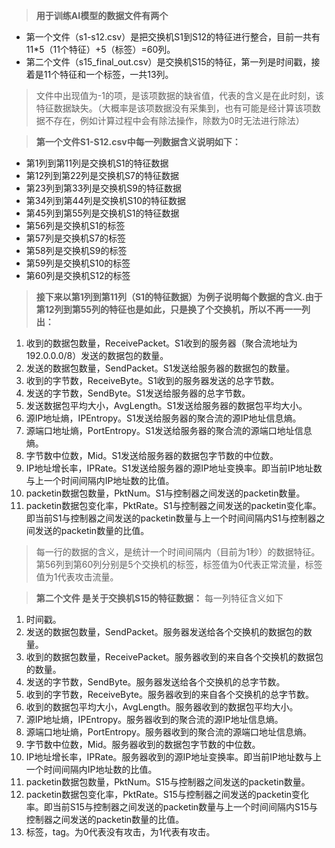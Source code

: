 ﻿> **用于训练AI模型的数据文件有两个**

 - 第一个文件（s1-s12.csv）是把交换机S1到S12的特征进行整合，目前一共有11*5（11个特征）+5（标签）=60列。
 - 第二个文件（s15_final_out.csv）是交换机S15的特征，第一列是时间戳，接着是11个特征和一个标签，一共13列。

 

> 文件中出现值为-1的项，是该项数据的缺省值，代表的含义是在此时刻，该特征数据缺失。（大概率是该项数据没有采集到，也有可能是经计算该项数据不存在，例如计算过程中会有除法操作，除数为0时无法进行除法）

> **第一个文件S1-S12.csv中每一列数据含义说明如下：**

 - 第1列到第11列是交换机S1的特征数据
 - 第12列到第22列是交换机S7的特征数据
 - 第23列到第33列是交换机S9的特征数据
 - 第34列到第44列是交换机S10的特征数据
 - 第45列到第55列是交换机S1的特征数据
 - 第56列是交换机S1的标签
 - 第57列是交换机S7的标签
 - 第58列是交换机S9的标签
 - 第59列是交换机S10的标签
 - 第60列是交换机S12的标签
 

> **接下来以第1列到第11列（S1的特征数据）为例子说明每个数据的含义.由于第12列到第55列的特征也是如此，只是换了个交换机，所以不再一一列出：**

 1. 收到的数据包数量，ReceivePacket。S1收到的服务器（聚合流地址为192.0.0.0/8）发送的数据包的数量。
 2. 发送的数据包数量，SendPacket。S1发送给服务器的数据包的数量。
 3. 收到的字节数，ReceiveByte。S1收到的服务器发送的总字节数。
 4. 发送的字节数，SendByte。S1发送给服务器的总字节数。
 5. 发送数据包平均大小，AvgLength。S1发送给服务器的数据包平均大小。
 6. 源IP地址熵，IPEntropy。S1发送给服务器的聚合流的源IP地址信息熵。
 7. 源端口地址熵，PortEntropy。S1发送给服务器的聚合流的源端口地址信息熵。
 8. 字节数中位数，Mid。S1发送给服务器的数据包字节数的中位数。
 9. IP地址增长率，IPRate。S1发送给服务器的源IP地址变换率。即当前IP地址数与上一个时间间隔内IP地址数的比值。
 10. packetin数据包数量，PktNum。S1与控制器之间发送的packetin数量。
 11. packetin数据包变化率，PktRate。S1与控制器之间发送的packetin变化率。即当前S1与控制器之间发送的packetin数量与上一个时间间隔内S1与控制器之间发送的packetin数量的比值。

> 每一行的数据的含义，是统计一个时间间隔内（目前为1秒）的数据特征。
> 第56列到第60列分别是5个交换机的标签，标签值为0代表正常流量，标签值为1代表攻击流量。

>**第二个文件 是关于交换机S15的特征数据：** 每一列特征含义如下
 1. 时间戳。
 2. 发送的数据包数量，SendPacket。服务器发送给各个交换机的数据包的数量。
 3. 收到的数据包数量，ReceivePacket。服务器收到的来自各个交换机的数据包的数量。
 4. 发送的字节数，SendByte。服务器发送给各个交换机的总字节数。
 5. 收到的字节数，ReceiveByte。服务器收到的来自各个交换机的总字节数。
 6. 收到的数据包平均大小，AvgLength。服务器收到的数据包平均大小。
 7. 源IP地址熵，IPEntropy。服务器收到的聚合流的源IP地址信息熵。
 8. 源端口地址熵，PortEntropy。服务器收到的聚合流的源端口地址信息熵。
 9. 字节数中位数，Mid。服务器收到的数据包字节数的中位数。
 10. IP地址增长率，IPRate。服务器收到的源IP地址变换率。即当前IP地址数与上一个时间间隔内IP地址数的比值。
 11. packetin数据包数量，PktNum。S15与控制器之间发送的packetin数量。
 12. packetin数据包变化率，PktRate。S15与控制器之间发送的packetin变化率。即当前S15与控制器之间发送的packetin数量与上一个时间间隔内S15与控制器之间发送的packetin数量的比值。
 13. 标签，tag。为0代表没有攻击，为1代表有攻击。

 
  


